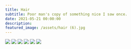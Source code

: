 ```yaml
---
title: Hair
subtitle: Poor man's copy of something nice I saw once.
date: 2021-05-21 00:00:00
description: 
featured_image: /assets/hair (6).jpg
---
```


<div class="gallery" data-columns="2">
    <img src="/assets/hair (6).jpg">
    <img src="/assets/hair (1).jpg">
    <img src="/assets/hair (2).jpg">
    <img src="/assets/hair (3).jpg">
    <img src="/assets/hair (4).jpg">
    <img src="/assets/hair (5).jpg">
</div>
